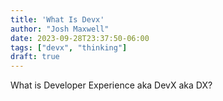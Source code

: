 ```yaml
---
title: 'What Is Devx'
author: "Josh Maxwell"
date: 2023-09-28T23:37:50-06:00
tags: ["devx", "thinking"]
draft: true
---
```


What is Developer Experience aka DevX aka DX?
